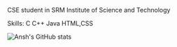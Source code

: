 CSE student in SRM Institute of Science and Technology

Skills:
C
C++
Java
HTML,CSS


![Ansh's GitHub stats](https://github-readme-stats.vercel.app/api?username=ansharora28&count_private=true)

